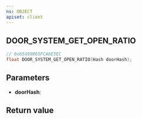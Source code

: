 ```yaml
---
ns: OBJECT
apiset: client
---
```

## DOOR_SYSTEM_GET_OPEN_RATIO

```c
// 0x65499865FCA6E5EC
float DOOR_SYSTEM_GET_OPEN_RATIO(Hash doorHash);
```


## Parameters
* **doorHash**:

## Return value

